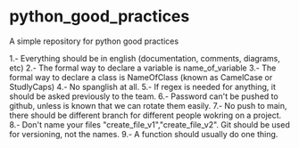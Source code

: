 # python_good_practices
A simple repository for python good practices

1.- Everything should be in english (documentation, comments, diagrams, etc)
2.- The formal way to declare a variable is name_of_variable
3.- The formal way to declare a class is NameOfClass (known as CamelCase or  StudlyCaps)
4.- No spanglish at all.
5.- If regex is needed for anything, it should be asked previously to the team.
6.- Password can't be pushed to github, unless is known that we can rotate them easily.
7.- No push to main, there should be different branch for different people wokring on a project.
8.- Don't name your files "create_file_v1","create_file_v2". Git should be used for versioning, not the names.
9.- A function should usually do one thing.

